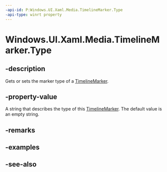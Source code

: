 ```yaml
---
-api-id: P:Windows.UI.Xaml.Media.TimelineMarker.Type
-api-type: winrt property
---
```


<!-- Property syntax
public string Type { get;  set; }
-->

# Windows.UI.Xaml.Media.TimelineMarker.Type

## -description
Gets or sets the marker type of a [TimelineMarker](timelinemarker.md).


## -property-value
A string that describes the type of this [TimelineMarker](timelinemarker.md). The default value is an empty string.

## -remarks

## -examples

## -see-also
